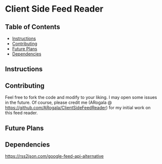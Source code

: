 # Client Side Feed Reader

## Table of Contents

* [Instructions](#instructions)
* [Contributing](#contributing)
* [Future Plans](#future-plans)
* [Dependencies](#dependencies)

## Instructions



## Contributing

Feel free to fork the code and modify to your liking. I may open some issues in the future.
Of course, please credit me (ARogala @ https://github.com/ARogala/ClientSideFeedReader) for my initial work on this feed reader.

## Future Plans



## Dependencies
https://rss2json.com/google-feed-api-alternative






